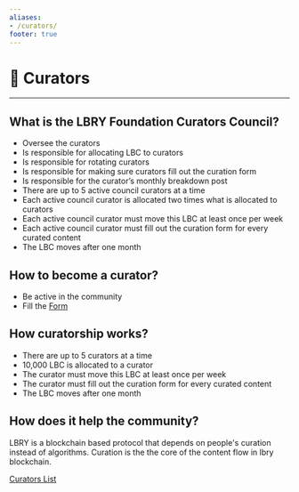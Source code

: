 ```yaml
---
aliases:
- /curators/
footer: true
---
```



# 🧲 Curators
---

## What is the LBRY Foundation Curators Council?

- Oversee the curators
- Is responsible for allocating LBC to curators
- Is responsible for rotating curators
- Is responsible for making sure curators fill out the curation form
- Is responsible for the curator’s monthly breakdown post
- There are up to 5 active council curators at a time
- Each active council curator is allocated two times what is allocated to curators
- Each active council curator must move this LBC at least once per week
- Each active council curator must fill out the curation form for every curated content
- The LBC moves after one month

## How to become a curator?

- Be active in the community
- Fill the [Form](https://forms.gle/Vr9od8DnxyqohMSGA)


## How curatorship works?

- There are up to 5 curators at a time
- 10,000 LBC is allocated to a curator
- The curator must move this LBC at least once per week
- The curator must fill out the curation form for every curated content
- The LBC moves after one month

## How does it help the community?

LBRY is a blockchain based protocol that depends on people's curation instead of algorithms. Curation is the the core of the content flow in lbry blockchain.

[Curators List ](https://www.notion.so/1120f2e244704b00969cd2a08d4e7f95)
